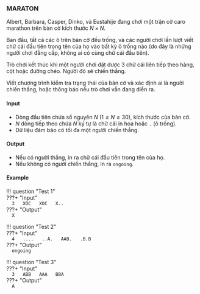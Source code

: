 ### MARATON  

Albert, Barbara, Casper, Dinko, và Eustahije đang chơi một trận cờ caro marathon trên bàn cờ kích thước $N \times N$.  

Ban đầu, tất cả các ô trên bàn cờ đều trống, và các người chơi lần lượt viết chữ cái đầu tiên trong tên của họ vào bất kỳ ô trống nào (do đây là những người chơi đẳng cấp, không ai có cùng chữ cái đầu tiên).  

Trò chơi kết thúc khi một người chơi đặt được 3 chữ cái liên tiếp theo hàng, cột hoặc đường chéo. Người đó sẽ chiến thắng.  

Viết chương trình kiểm tra trạng thái của bàn cờ và xác định ai là người chiến thắng, hoặc thông báo nếu trò chơi vẫn đang diễn ra.  

#### Input  
- Dòng đầu tiên chứa số nguyên $N$ $(1 \leq N \leq 30)$, kích thước của bàn cờ.  
- $N$ dòng tiếp theo chứa $N$ ký tự là chữ cái in hoa hoặc `.` (ô trống).  
- Dữ liệu đảm bảo có tối đa một người chiến thắng.  

#### Output  
- Nếu có người thắng, in ra chữ cái đầu tiên trong tên của họ.  
- Nếu không có người chiến thắng, in ra `ongoing`.  

#### Example  

!!! question "Test 1"  
    ???+ "Input"  
        ```  
        3  
        XOC  
        XOC  
        X..  
        ```  
    ???+ "Output"  
        ```  
        X  
        ```  

!!! question "Test 2"  
    ???+ "Input"  
        ```  
        4  
        ....  
        ..A.  
        AAB.  
        .B.B  
        ```  
    ???+ "Output"  
        ```  
        ongoing  
        ```  

!!! question "Test 3"  
    ???+ "Input"  
        ```  
        3  
        ABB  
        AAA  
        BBA  
        ```  
    ???+ "Output"  
        ```  
        A  
        ```  
